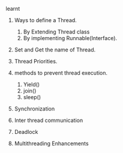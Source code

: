 learnt 
1. Ways to define a Thread.
    1. By Extending Thread class
    2. By implementing Runnable(Interface).

2. Set and Get the name of Thread.
3. Thread Priorities.
4. methods to prevent thread execution.
    1. Yield()
    2. join()
    3. sleep()
5. Synchronization
6. Inter thread communication
7. Deadlock
8. Multithreading Enhancements
